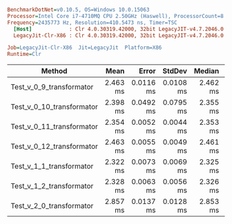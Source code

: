 ``` ini

BenchmarkDotNet=v0.10.5, OS=Windows 10.0.15063
Processor=Intel Core i7-4710MQ CPU 2.50GHz (Haswell), ProcessorCount=8
Frequency=2435773 Hz, Resolution=410.5473 ns, Timer=TSC
  [Host]            : Clr 4.0.30319.42000, 32bit LegacyJIT-v4.7.2046.0
  LegacyJit-Clr-X86 : Clr 4.0.30319.42000, 32bit LegacyJIT-v4.7.2046.0

Job=LegacyJit-Clr-X86  Jit=LegacyJit  Platform=X86  
Runtime=Clr  

```
 |                    Method |     Mean |     Error |    StdDev |   Median | Scaled | ScaledSD |     Gen 0 | Allocated |
 |-------------------------- |---------:|----------:|----------:|---------:|-------:|---------:|----------:|----------:|
 |  Test_v_0_9_transformator | 2.463 ms | 0.0116 ms | 0.0108 ms | 2.462 ms |   1.05 |     0.00 | 1405.9896 |   4.33 MB |
 | Test_v_0_10_transformator | 2.398 ms | 0.0492 ms | 0.0795 ms | 2.355 ms |   1.02 |     0.03 | 1400.7813 |   4.33 MB |
 | Test_v_0_11_transformator | 2.354 ms | 0.0052 ms | 0.0044 ms | 2.353 ms |   1.00 |     0.00 | 1402.8646 |   4.33 MB |
 | Test_v_0_12_transformator | 2.463 ms | 0.0055 ms | 0.0049 ms | 2.461 ms |   1.05 |     0.00 | 1523.9583 |   4.69 MB |
 |  Test_v_1_1_transformator | 2.322 ms | 0.0073 ms | 0.0069 ms | 2.325 ms |   0.99 |     0.00 | 1407.0313 |   4.33 MB |
 |  Test_v_1_2_transformator | 2.328 ms | 0.0063 ms | 0.0056 ms | 2.326 ms |   0.99 |     0.00 | 1399.7396 |   4.33 MB |
 |  Test_v_2_0_transformator | 2.857 ms | 0.0137 ms | 0.0128 ms | 2.853 ms |   1.21 |     0.01 | 1402.8646 |   4.33 MB |
